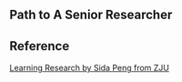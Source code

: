 ## Path to A Senior Researcher


## Reference
[Learning Research by Sida Peng from ZJU](https://github.com/pengsida/learning_research)

